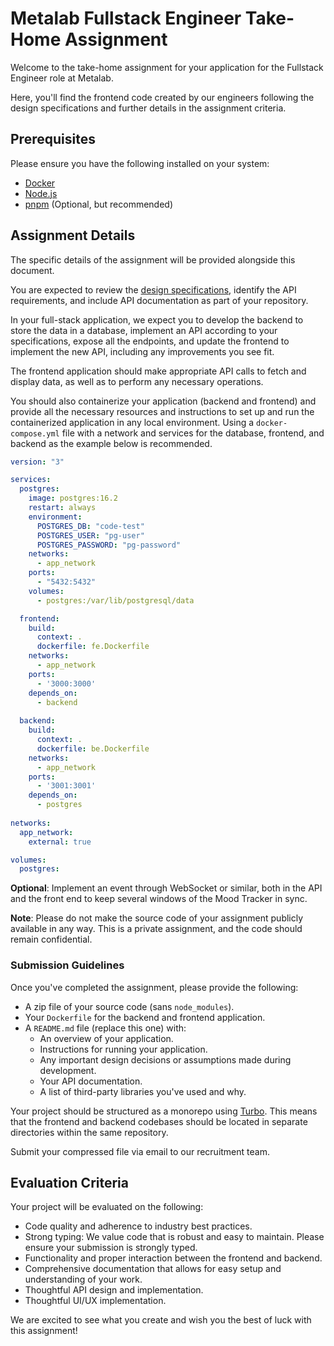# Metalab Fullstack Engineer Take-Home Assignment

Welcome to the take-home assignment for your application for the Fullstack Engineer role at Metalab. 

Here, you'll find the frontend code created by our engineers following the design specifications and further details in the assignment criteria.

## Prerequisites

Please ensure you have the following installed on your system:

- [Docker](https://docs.docker.com/get-docker/)
- [Node.js](https://nodejs.org/en/download/)
- [pnpm](https://pnpm.io/installation) (Optional, but recommended)

## Assignment Details

The specific details of the assignment will be provided alongside this document.

You are expected to review the [design specifications](https://www.figma.com/file/cViOnQcZiqRJD7lRWcgwZk/Design-Technologist-Assignment---Mood-Tracker-App-Interface?type=design&node-id=0%3A1&mode=design&t=8XTtAE9VbeV0GRqn-1), identify the API requirements, and include API documentation as part of your repository.

In your full-stack application, we expect you to develop the backend to store the data in a database, implement an API according to your specifications, expose all the endpoints, and update the frontend to implement the new API, including any improvements you see fit.

The frontend application should make appropriate API calls to fetch and display data, as well as to perform any necessary operations. 

You should also containerize your application (backend and frontend) and provide all the necessary resources and instructions to set up and run the containerized application in any local environment. Using a `docker-compose.yml` file with a network and services for the database, frontend, and backend as the example below is recommended.


```yaml
version: "3"

services:
  postgres:
    image: postgres:16.2
    restart: always
    environment:
      POSTGRES_DB: "code-test"
      POSTGRES_USER: "pg-user"
      POSTGRES_PASSWORD: "pg-password"
    networks:
      - app_network
    ports:
      - "5432:5432"
    volumes:
      - postgres:/var/lib/postgresql/data

  frontend:
    build:
      context: .
      dockerfile: fe.Dockerfile
    networks:
      - app_network
    ports:
      - '3000:3000'
    depends_on:
      - backend
    
  backend:
    build:
      context: .
      dockerfile: be.Dockerfile
    networks:
      - app_network
    ports:
      - '3001:3001'
    depends_on:
      - postgres
    
networks:
  app_network:
    external: true

volumes:
  postgres:
```

**Optional**: Implement an event through WebSocket or similar, both in the API and the front end to keep several windows of the Mood Tracker in sync.

**Note**: Please do not make the source code of your assignment publicly available in any way. This is a private assignment, and the code should remain confidential.

### Submission Guidelines

Once you've completed the assignment, please provide the following:

- A zip file of your source code (sans `node_modules`).
- Your `Dockerfile` for the backend and frontend application.
- A `README.md` file (replace this one) with:
  - An overview of your application.
  - Instructions for running your application.
  - Any important design decisions or assumptions made during development.
  - Your API documentation.
  - A list of third-party libraries you've used and why.

Your project should be structured as a monorepo using [Turbo](https://turborepo.com/). This means that the frontend and backend codebases should be located in separate directories within the same repository.

Submit your compressed file via email to our recruitment team.

## Evaluation Criteria

Your project will be evaluated on the following:

- Code quality and adherence to industry best practices.
- Strong typing: We value code that is robust and easy to maintain. Please ensure your submission is strongly typed.
- Functionality and proper interaction between the frontend and backend.
- Comprehensive documentation that allows for easy setup and understanding of your work.
- Thoughtful API design and implementation.
- Thoughtful UI/UX implementation.

We are excited to see what you create and wish you the best of luck with this assignment!
